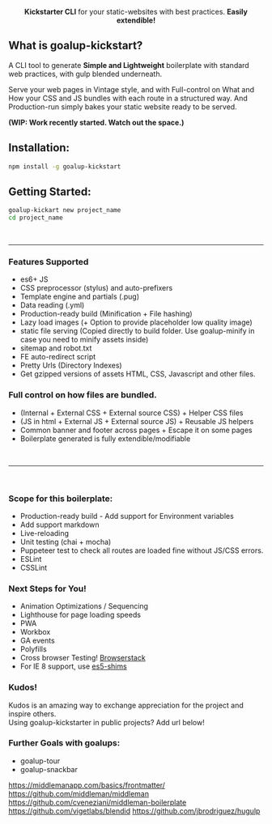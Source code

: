 <p align="center">	
  <p align="center">
  	<b>Kickstarter CLI</b> for your static-websites with best practices. <b>Easily extendible!</b>
  </p>
</p>

## What is goalup-kickstart?
A CLI tool to generate <b>Simple and Lightweight</b> boilerplate with standard web practices, with gulp blended underneath. 

Serve your web pages in Vintage style, and with Full-control on What and How your CSS and JS bundles with each route in a structured way. And Production-run simply bakes your static website ready to be served.
<br />

**(WIP: Work recently started. Watch out the space.)**

## Installation:

```sh
npm install -g goalup-kickstart
```

## Getting Started:

```sh
goalup-kickart new project_name
cd project_name
``` 


<br />

----

### Features Supported
- es6+ JS
- CSS preprocessor (stylus) and auto-prefixers
- Template engine and partials (.pug)
- Data reading (.yml)
- Production-ready build (Minification + File hashing)
- Lazy load images (+ Option to provide placeholder low quality image)
- static file serving (Copied directly to build folder. Use goalup-minify in case you need to minify assets inside)
- sitemap and robot.txt
- FE auto-redirect script
- Pretty Urls (Directory Indexes)
- Get gzipped versions of assets HTML, CSS, Javascript and other files.


### Full control on how files are bundled.
- (Internal + External CSS + External source CSS) + Helper CSS files
- (JS in html + External JS + External source JS) + Reusable JS helpers
- Common banner and footer across pages + Escape it on some pages
- Boilerplate generated is fully extendible/modifiable

<br />

----- 

<br />


### Scope for this boilerplate:
- Production-ready build - Add support for Environment variables
- Add support markdown
- Live-reloading
- Unit testing (chai + mocha)
- Puppeteer test to check all routes are loaded fine without JS/CSS errors.
- ESLint
- CSSLint



### Next Steps for You!
- Animation Optimizations / Sequencing
- Lighthouse for page loading speeds
- PWA
- Workbox
- GA events
- Polyfills
- Cross browser Testing! [Browserstack](http://browserstack.com/)
- For IE 8 support, use [es5-shims](https://github.com/es-shims/es5-shim)


### Kudos!
Kudos is an amazing way to exchange appreciation for the project and inspire others. 
<br />
Using goalup-kickstarter in public projects? Add url below!


### Further Goals with goalups:
- goalup-tour 
- goalup-snackbar


https://middlemanapp.com/basics/frontmatter/
https://github.com/middleman/middleman
https://github.com/cveneziani/middleman-boilerplate
https://github.com/vigetlabs/blendid
https://github.com/jbrodriguez/hugulp
